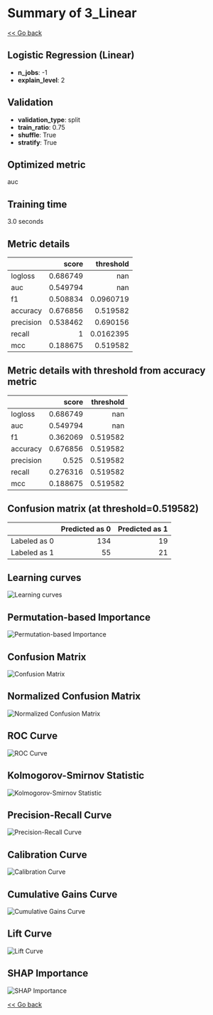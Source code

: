 # Summary of 3_Linear

[<< Go back](../README.md)

## Logistic Regression (Linear)

- **n_jobs**: -1
- **explain_level**: 2

## Validation

- **validation_type**: split
- **train_ratio**: 0.75
- **shuffle**: True
- **stratify**: True

## Optimized metric

auc

## Training time

3.0 seconds

## Metric details

|           |    score |   threshold |
|:----------|---------:|------------:|
| logloss   | 0.686749 | nan         |
| auc       | 0.549794 | nan         |
| f1        | 0.508834 |   0.0960719 |
| accuracy  | 0.676856 |   0.519582  |
| precision | 0.538462 |   0.690156  |
| recall    | 1        |   0.0162395 |
| mcc       | 0.188675 |   0.519582  |

## Metric details with threshold from accuracy metric

|           |    score |   threshold |
|:----------|---------:|------------:|
| logloss   | 0.686749 |  nan        |
| auc       | 0.549794 |  nan        |
| f1        | 0.362069 |    0.519582 |
| accuracy  | 0.676856 |    0.519582 |
| precision | 0.525    |    0.519582 |
| recall    | 0.276316 |    0.519582 |
| mcc       | 0.188675 |    0.519582 |

## Confusion matrix (at threshold=0.519582)

|              |   Predicted as 0 |   Predicted as 1 |
|:-------------|-----------------:|-----------------:|
| Labeled as 0 |              134 |               19 |
| Labeled as 1 |               55 |               21 |

## Learning curves

![Learning curves](learning_curves.png)

## Permutation-based Importance

![Permutation-based Importance](permutation_importance.png)

## Confusion Matrix

![Confusion Matrix](confusion_matrix.png)

## Normalized Confusion Matrix

![Normalized Confusion Matrix](confusion_matrix_normalized.png)

## ROC Curve

![ROC Curve](roc_curve.png)

## Kolmogorov-Smirnov Statistic

![Kolmogorov-Smirnov Statistic](ks_statistic.png)

## Precision-Recall Curve

![Precision-Recall Curve](precision_recall_curve.png)

## Calibration Curve

![Calibration Curve](calibration_curve_curve.png)

## Cumulative Gains Curve

![Cumulative Gains Curve](cumulative_gains_curve.png)

## Lift Curve

![Lift Curve](lift_curve.png)

## SHAP Importance

![SHAP Importance](shap_importance.png)

[<< Go back](../README.md)
